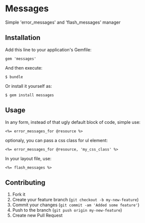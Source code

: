 # Messages

Simple 'error_messages' and 'flash_messages' manager

## Installation

Add this line to your application's Gemfile:

    gem 'messages'

And then execute:

    $ bundle

Or install it yourself as:

    $ gem install messages

## Usage

In any form, instead of that ugly default block of code, simple use:

    <%= error_messages_for @resource %>

optionaly, you can pass a css class for ul element:

    <%= error_messages_for @resource, 'my_css_class' %>

In your layout file, use:

    <%= flash_messages %>

## Contributing

1. Fork it
2. Create your feature branch (`git checkout -b my-new-feature`)
3. Commit your changes (`git commit -am 'Added some feature'`)
4. Push to the branch (`git push origin my-new-feature`)
5. Create new Pull Request
